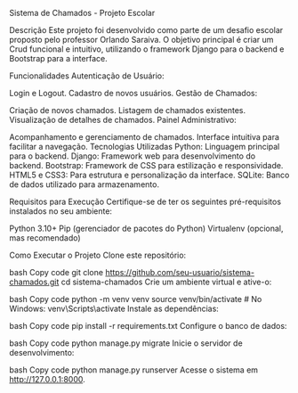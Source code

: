 Sistema de Chamados - Projeto Escolar

Descrição
Este projeto foi desenvolvido como parte de um desafio escolar proposto pelo professor Orlando Saraiva. O objetivo principal é criar um Crud funcional e intuitivo, utilizando o framework Django para o backend e Bootstrap para a interface.

Funcionalidades
Autenticação de Usuário:

Login e Logout.
Cadastro de novos usuários.
Gestão de Chamados:

Criação de novos chamados.
Listagem de chamados existentes.
Visualização de detalhes de chamados.
Painel Administrativo:

Acompanhamento e gerenciamento de chamados.
Interface intuitiva para facilitar a navegação.
Tecnologias Utilizadas
Python: Linguagem principal para o backend.
Django: Framework web para desenvolvimento do backend.
Bootstrap: Framework de CSS para estilização e responsividade.
HTML5 e CSS3: Para estrutura e personalização da interface.
SQLite: Banco de dados utilizado para armazenamento.

Requisitos para Execução
Certifique-se de ter os seguintes pré-requisitos instalados no seu ambiente:

Python 3.10+
Pip (gerenciador de pacotes do Python)
Virtualenv (opcional, mas recomendado)

Como Executar o Projeto
Clone este repositório:

bash
Copy code
git clone https://github.com/seu-usuario/sistema-chamados.git
cd sistema-chamados
Crie um ambiente virtual e ative-o:

bash
Copy code
python -m venv venv
source venv/bin/activate # No Windows: venv\Scripts\activate
Instale as dependências:

bash
Copy code
pip install -r requirements.txt
Configure o banco de dados:

bash
Copy code
python manage.py migrate
Inicie o servidor de desenvolvimento:

bash
Copy code
python manage.py runserver
Acesse o sistema em http://127.0.0.1:8000.
